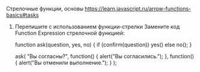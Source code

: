 Стрелочные функции, основы
https://learn.javascript.ru/arrow-functions-basics#tasks

1. Перепишите с использованием функции-стрелки
	Замените код Function Expression стрелочной функцией:
	
	function ask(question, yes, no) {
	  if (confirm(question)) yes()
	  else no();
	}
	
	ask(
	  "Вы согласны?",
	  function() { alert("Вы согласились."); },
	  function() { alert("Вы отменили выполнение."); }
	);
	